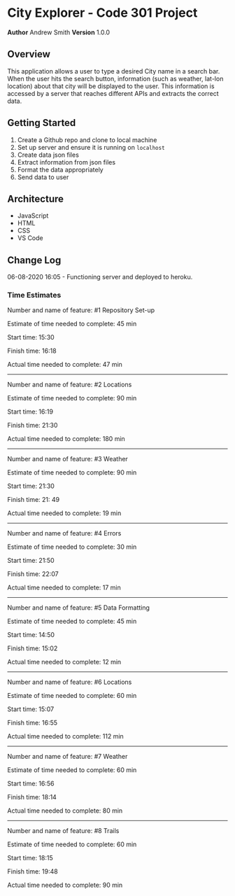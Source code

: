 # City Explorer - Code 301 Project

**Author** Andrew Smith
**Version** 1.0.0

## Overview

This application allows a user to type a desired City name in a search bar. When the user hits the search button, information (such as weather, lat-lon location) about that city will be displayed to the user. This information is accessed by a server that reaches different APIs and extracts the correct data.

## Getting Started

1. Create a Github repo and clone to local machine
2. Set up server and ensure it is running on `localhost`
3. Create data json files
4. Extract information from json files
5. Format the data appropriately 
6. Send data to user

## Architecture

* JavaScript
* HTML
* CSS
* VS Code

## Change Log

06-08-2020 16:05 - Functioning server and deployed to heroku.

### Time Estimates

Number and name of feature: #1 Repository Set-up

Estimate of time needed to complete: 45 min

Start time: 15:30

Finish time: 16:18

Actual time needed to complete: 47 min

---

Number and name of feature: #2 Locations

Estimate of time needed to complete: 90 min

Start time: 16:19

Finish time: 21:30

Actual time needed to complete: 180 min 

---

Number and name of feature: #3 Weather

Estimate of time needed to complete: 90 min

Start time: 21:30

Finish time: 21: 49

Actual time needed to complete: 19 min 

---

Number and name of feature: #4 Errors

Estimate of time needed to complete: 30 min

Start time: 21:50

Finish time: 22:07

Actual time needed to complete: 17 min  

---

Number and name of feature: #5 Data Formatting

Estimate of time needed to complete: 45 min

Start time: 14:50

Finish time: 15:02

Actual time needed to complete: 12 min 

---

Number and name of feature: #6 Locations

Estimate of time needed to complete: 60 min

Start time: 15:07

Finish time: 16:55

Actual time needed to complete: 112 min

---

Number and name of feature: #7 Weather

Estimate of time needed to complete: 60 min

Start time: 16:56

Finish time: 18:14

Actual time needed to complete: 80 min

---

Number and name of feature: #8 Trails

Estimate of time needed to complete: 60 min

Start time: 18:15

Finish time: 19:48

Actual time needed to complete: 90 min 
